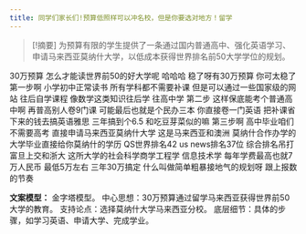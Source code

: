 ```yaml
---
title: 同学们家长们!预算低照样可以冲名校，但是你要选对地方！留学 
---
```

 > [!摘要]
为预算有限的学生提供了一条通过国内普通高中、强化英语学习、申请马来西亚莫纳什大学，以低成本获得世界排名前50大学学位的规划。

30万预算
怎么才能读世界前50的好大学呢
哈哈哈
稳了呀有30万预算
你可太稳了
第一步啊
小学初中正常读书
所有学科都不需要补课
但是可以通过一些国家级的网站
往后自学课程
像数学这类知识往后学
往高中学
第二步
这样保底能考个普通高中啊
再普高别人卷9门课
可能最后也就是个民办三本
你直接卷一门英语
把补课省下来的钱去搞英语雅思
三年搞到个6.5
和吃豆芽菜似的嘛
第三步啊
高中毕业咱们不需要高考
直接申请马来西亚莫纳什大学
这是马来西亚和澳洲
莫纳什合作办学的
大学毕业直接给你莫纳什的学历
QS世界排名42
us news排名37位
综合排名吊打富旦上交和浙大
这所大学的社会科学商学工程学
信息技术学
每年学费最高也就7万人民币
最低5万左右
三年30万搞定
什么叫做简单粗暴接地气的规划呀
跟上报数的节奏

**文案模型：**
金字塔模型。
中心思想：30万预算通过留学马来西亚获得世界前50大学的教育。
支持论点：选择莫纳什大学马来西亚分校。
底层细节：具体的步骤，如学习英语、申请大学、完成学业。
